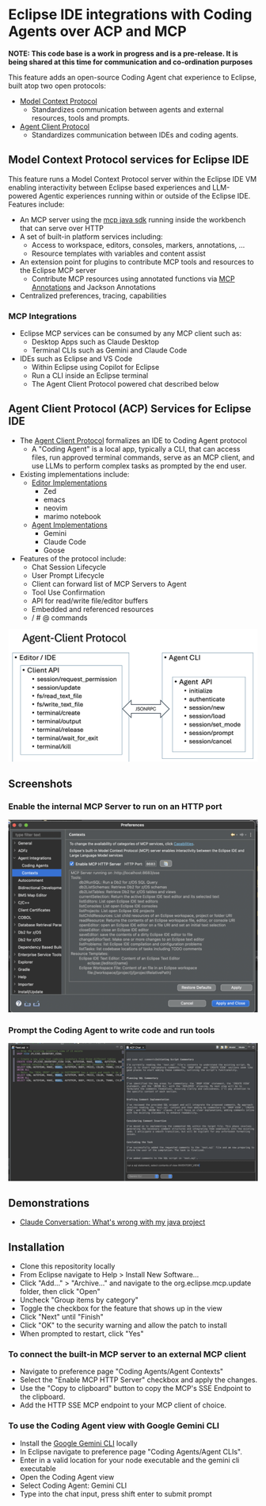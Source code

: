 
# Eclipse IDE integrations with Coding Agents over ACP and MCP

**NOTE: This code base is a work in progress and is a pre-release.  It is being shared at this time for communication and co-ordination purposes**

This feature adds an open-source Coding Agent chat experience to Eclipse, built atop two open protocols:

- [Model Context Protocol](https://modelcontextprotocol.io/docs/getting-started/intro)
  - Standardizes communication between agents and external resources, tools and prompts.
- [Agent Client Protocol](https://agentclientprotocol.com/overview/introduction)
  - Standardizes communication between IDEs and coding agents.

## Model Context Protocol services for Eclipse IDE

This feature runs a Model Context Protocol server within the Eclipse IDE VM enabling interactivity between Eclipse based experiences and LLM-powered Agentic experiences running within or outside of the Eclipse IDE.  Features include:

- An MCP server using the [mcp java sdk](https://github.com/modelcontextprotocol/java-sdk) running inside the workbench that can serve over HTTP
- A set of built-in platform services including:
  - Access to workspace, editors, consoles, markers, annotations, …
  - Resource templates with variables and content assist
- An extension point for plugins to contribute MCP tools and resources to the Eclipse MCP server
  - Contribute MCP resources using annotated functions via [MCP Annotations](https://github.com/spring-ai-community/mcp-annotations) and Jackson Annotations
- Centralized preferences, tracing, capabilities

### MCP Integrations

- Eclipse MCP services can be consumed by any MCP client such as:
  - Desktop Apps such as Claude Desktop
  - Terminal CLIs such as Gemini and Claude Code
- IDEs such as Eclipse and VS Code
  - Within Eclipse using Copilot for Eclipse
  - Run a CLI inside an Eclipse terminal
  - The Agent Client Protocol powered chat described below

## Agent Client Protocol (ACP) Services for Eclipse IDE

- The [Agent Client Protocol](https://agentclientprotocol.com/overview/introduction) formalizes an IDE to Coding Agent protocol
  - A "Coding Agent" is a local app, typically a CLI, that can access files, run approved terminal commands, serve as an MCP client, and use LLMs to perform complex tasks as prompted by the end user.
- Existing implementations include:
  - [Editor Implementations](https://github.com/zed-industries/agent-client-protocol#editors)
    - Zed
    - emacs
    - neovim
    - marimo notebook
  - [Agent Implementations](https://github.com/zed-industries/agent-client-protocol#editors)
    - Gemini
    - Claude Code
    - Goose
- Features of the protocol include:
  - Chat Session Lifecycle
  - User Prompt Lifecycle
  - Client can forward list of MCP Servers to Agent
  - Tool Use Confirmation
  - API for read/write file/editor buffers
  - Embedded and referenced resources
  - / # @ commands

![MCP Contexts](org.eclipse.mcp.docs/images/protocol.png)

## Screenshots

### Enable the internal MCP Server to run on an HTTP port

![MCP Contexts](org.eclipse.mcp.docs/images/contexts.png)

### Prompt the Coding Agent to write code and run tools

![acp prompt](org.eclipse.mcp.docs/images/acp.png)

## Demonstrations

- [Claude Conversation: What's wrong with my java project](https://claude.ai/share/31968356-df7e-471b-8fec-3b85868a2376)

## Installation

- Clone this repositority locally
- From Eclipse navigate to Help > Install New Software...
- Click "Add..." > "Archive..." and navigate to the org.eclipse.mcp.update folder, then click "Open"
- Uncheck "Group items by category"
- Toggle the checkbox for the feature that shows up in the view
- Click "Next" until "Finish"
- Click "OK" to the security warning and allow the patch to install
- When prompted to restart, click "Yes"

### To connect the built-in MCP server to an external MCP client

- Navigate to preference page "Coding Agents/Agent Contexts"
- Select the "Enable MCP HTTP Server" checkbox and apply the changes.
- Use the "Copy to clipboard" button to copy the MCP's SSE Endpoint to the clipboard.
- Add the HTTP SSE MCP endpoint to your MCP client of choice.

### To use the Coding Agent view with Google Gemini CLI

- Install the [Google Gemini CLI](https://github.com/google-gemini/gemini-cli) locally
- In Eclipse navigate to preference page "Coding Agents/Agent CLIs".
- Enter in a valid location for your node executable and the gemini cli executable
- Open the Coding Agent view
- Select Coding Agent: Gemini CLI
- Type into the chat input, press shift enter to submit prompt
